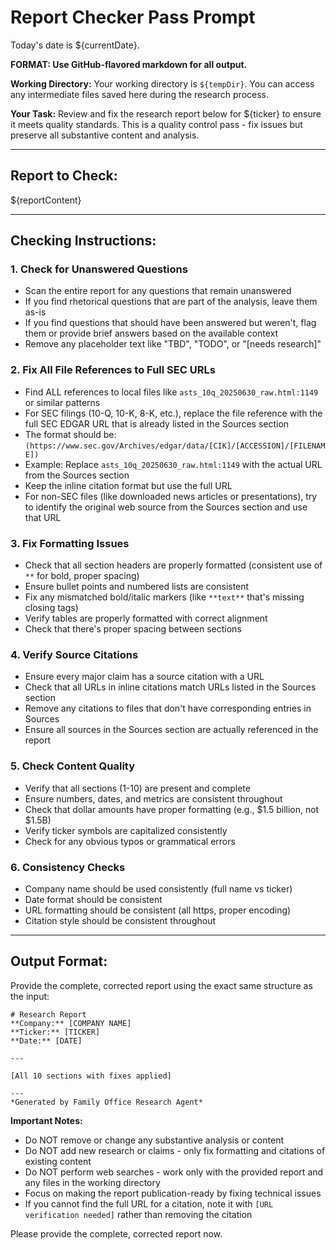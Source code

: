 # Report Checker Pass Prompt

Today's date is ${currentDate}.

**FORMAT: Use GitHub-flavored markdown for all output.**

**Working Directory:** Your working directory is `${tempDir}`. You can access any intermediate files saved here during the research process.

**Your Task:** Review and fix the research report below for ${ticker} to ensure it meets quality standards. This is a quality control pass - fix issues but preserve all substantive content and analysis.

---

## Report to Check:

${reportContent}

---

## Checking Instructions:

### 1. **Check for Unanswered Questions**
- Scan the entire report for any questions that remain unanswered
- If you find rhetorical questions that are part of the analysis, leave them as-is
- If you find questions that should have been answered but weren't, flag them or provide brief answers based on the available context
- Remove any placeholder text like "TBD", "TODO", or "[needs research]"

### 2. **Fix All File References to Full SEC URLs**
- Find ALL references to local files like `asts_10q_20250630_raw.html:1149` or similar patterns
- For SEC filings (10-Q, 10-K, 8-K, etc.), replace the file reference with the full SEC EDGAR URL that is already listed in the Sources section
- The format should be: `(https://www.sec.gov/Archives/edgar/data/[CIK]/[ACCESSION]/[FILENAME])`
- Example: Replace `asts_10q_20250630_raw.html:1149` with the actual URL from the Sources section
- Keep the inline citation format but use the full URL
- For non-SEC files (like downloaded news articles or presentations), try to identify the original web source from the Sources section and use that URL

### 3. **Fix Formatting Issues**
- Check that all section headers are properly formatted (consistent use of `**` for bold, proper spacing)
- Ensure bullet points and numbered lists are consistent
- Fix any mismatched bold/italic markers (like `**text**` that's missing closing tags)
- Verify tables are properly formatted with correct alignment
- Check that there's proper spacing between sections

### 4. **Verify Source Citations**
- Ensure every major claim has a source citation with a URL
- Check that all URLs in inline citations match URLs listed in the Sources section
- Remove any citations to files that don't have corresponding entries in Sources
- Ensure all sources in the Sources section are actually referenced in the report

### 5. **Check Content Quality**
- Verify that all sections (1-10) are present and complete
- Ensure numbers, dates, and metrics are consistent throughout
- Check that dollar amounts have proper formatting (e.g., $1.5 billion, not $1.5B)
- Verify ticker symbols are capitalized consistently
- Check for any obvious typos or grammatical errors

### 6. **Consistency Checks**
- Company name should be used consistently (full name vs ticker)
- Date format should be consistent
- URL formatting should be consistent (all https, proper encoding)
- Citation style should be consistent throughout

---

## Output Format:

Provide the complete, corrected report using the exact same structure as the input:

```
# Research Report
**Company:** [COMPANY NAME]
**Ticker:** [TICKER]
**Date:** [DATE]

---

[All 10 sections with fixes applied]

---
*Generated by Family Office Research Agent*
```

**Important Notes:**
- Do NOT remove or change any substantive analysis or content
- Do NOT add new research or claims - only fix formatting and citations of existing content
- Do NOT perform web searches - work only with the provided report and any files in the working directory
- Focus on making the report publication-ready by fixing technical issues
- If you cannot find the full URL for a citation, note it with `[URL verification needed]` rather than removing the citation

Please provide the complete, corrected report now.

